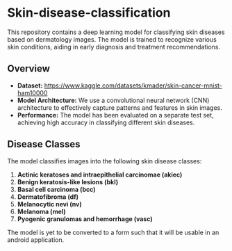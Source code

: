 # Skin-disease-classification

This repository contains a deep learning model for classifying skin diseases based on dermatology images. The model is trained to recognize various skin conditions, aiding in early diagnosis and treatment recommendations.

## Overview

- **Dataset:** https://www.kaggle.com/datasets/kmader/skin-cancer-mnist-ham10000
- **Model Architecture:** We use a convolutional neural network (CNN) architecture to effectively capture patterns and features in skin images.
- **Performance:** The model has been evaluated on a separate test set, achieving high accuracy in classifying different skin diseases.

## Disease Classes

The model classifies images into the following skin disease classes:

1. **Actinic keratoses and intraepithelial carcinomae (akiec)**
2. **Benign keratosis-like lesions (bkl)**
3. **Basal cell carcinoma (bcc)**
4. **Dermatofibroma (df)**
5. **Melanocytic nevi (nv)**
6. **Melanoma (mel)**
7. **Pyogenic granulomas and hemorrhage (vasc)**

The model is yet to be converted to a form such that it will be usable in an android application.
